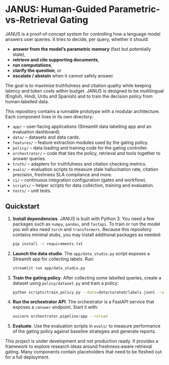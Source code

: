 # JANUS: Human-Guided Parametric-vs‑Retrieval Gating

JANUS is a proof‑of‑concept system for controlling how a language model answers user queries.  It tries to decide, per query, whether it should:

- **answer from the model’s parametric memory** (fast but potentially stale),
- **retrieve and cite supporting documents**,
- **run computations**,
- **clarify the question**, or
- **escalate / abstain** when it cannot safely answer.

The goal is to maximise truthfulness and citation quality while keeping latency and token costs within budget.  JANUS is designed to be multilingual (English, Hindi, Urdu and Spanish) and to train the decision policy from human‑labelled data.

This repository contains a runnable prototype with a modular architecture.  Each component lives in its own directory:

* `app/` – user‑facing applications (Streamlit data labelling app and an evaluation dashboard).
* `data/` – datasets and data cards.
* `features/` – feature extraction modules used by the gating policy.
* `policy/` – data loading and training code for the gating controller.
* `orchestrator/` – code that ties the policy, retrieval and tools together to answer queries.
* `truth/` – adapters for truthfulness and citation checking metrics.
* `evals/` – evaluation scripts to measure stale hallucination rate, citation precision, freshness SLA compliance and more.
* `ci/` – continuous integration configuration (gates and workflow).
* `scripts/` – helper scripts for data collection, training and evaluation.
* `tests/` – unit tests.

## Quickstart

1. **Install dependencies**.  JANUS is built with Python 3.  You need a few packages such as `numpy`, `pandas`, and `fastapi`.  To train or run the model you will also need `torch` and `transformers`.  Because this repository contains minimal stubs, you may install additional packages as needed:

   ```bash
   pip install -r requirements.txt
   ```

2. **Launch the data studio**.  The `app/data_studio.py` script exposes a Streamlit app for collecting labels.  Run:

   ```bash
   streamlit run app/data_studio.py
   ```

3. **Train the gating policy**.  After collecting some labelled queries, create a dataset using `policy/dataset.py` and train a policy:

   ```bash
   python scripts/train_policy.py --data=data/curated/labels.jsonl --out=policy/model
   ```

4. **Run the orchestrator API**.  The orchestrator is a FastAPI service that exposes a `/answer` endpoint.  Start it with:

   ```bash
   uvicorn orchestrator.pipeline:app --reload
   ```

5. **Evaluate**.  Use the evaluation scripts in `evals/` to measure performance of the gating policy against baseline strategies and generate reports.

This project is under development and not production ready.  It provides a framework to explore research ideas around freshness‑aware retrieval gating.  Many components contain placeholders that need to be fleshed out for a full deployment.